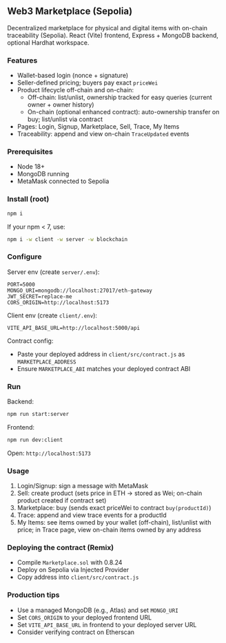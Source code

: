 ## Web3 Marketplace (Sepolia)

Decentralized marketplace for physical and digital items with on-chain traceability (Sepolia). React (Vite) frontend, Express + MongoDB backend, optional Hardhat workspace.

### Features
- Wallet-based login (nonce + signature)
- Seller-defined pricing; buyers pay exact `priceWei`
- Product lifecycle off-chain and on-chain:
  - Off-chain: list/unlist, ownership tracked for easy queries (current owner + owner history)
  - On-chain (optional enhanced contract): auto-ownership transfer on buy; list/unlist via contract
- Pages: Login, Signup, Marketplace, Sell, Trace, My Items
- Traceability: append and view on-chain `TraceUpdated` events

### Prerequisites
- Node 18+
- MongoDB running
- MetaMask connected to Sepolia

### Install (root)
```bash
npm i
```

If your npm < 7, use:
```bash
npm i -w client -w server -w blockchain
```

### Configure
Server env (create `server/.env`):
```
PORT=5000
MONGO_URI=mongodb://localhost:27017/eth-gateway
JWT_SECRET=replace-me
CORS_ORIGIN=http://localhost:5173
```

Client env (create `client/.env`):
```
VITE_API_BASE_URL=http://localhost:5000/api
```

Contract config:
- Paste your deployed address in `client/src/contract.js` as `MARKETPLACE_ADDRESS`
- Ensure `MARKETPLACE_ABI` matches your deployed contract ABI

### Run
Backend:
```bash
npm run start:server
```

Frontend:
```bash
npm run dev:client
```

Open: `http://localhost:5173`

### Usage
1) Login/Signup: sign a message with MetaMask
2) Sell: create product (sets price in ETH → stored as Wei; on-chain product created if contract set)
3) Marketplace: buy (sends exact priceWei to contract `buy(productId)`) 
4) Trace: append and view trace events for a productId
5) My Items: see items owned by your wallet (off-chain), list/unlist with price; in Trace page, view on-chain items owned by any address

### Deploying the contract (Remix)
- Compile `Marketplace.sol` with 0.8.24
- Deploy on Sepolia via Injected Provider
- Copy address into `client/src/contract.js`

### Production tips
- Use a managed MongoDB (e.g., Atlas) and set `MONGO_URI`
- Set `CORS_ORIGIN` to your deployed frontend URL
- Set `VITE_API_BASE_URL` in frontend to your deployed server URL
- Consider verifying contract on Etherscan


